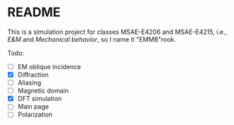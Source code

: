 # README

This is a simulation project for classes MSAE-E4206 and MSAE-E4215, i.e., *E&M* and *Mechanical behavior*, so I name it "EMMB"rook.

Todo:
- [ ] EM oblique incidence
- [x] Diffraction
- [ ] Aliasing
- [ ] Magnetic domain
- [x] DFT simulation
- [ ] Main page
- [ ] Polarization